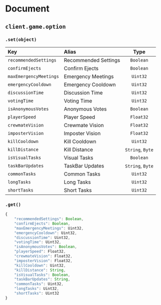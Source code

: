 # Document

## `client.game.option`
### `.set(object)`
|Key|Alias|Type|
|:--|:--|:-:|
|`recommendedSettings`|Recommended Settings|`Boolean`|
|`confirmEjects`|Confirm Ejects|`Boolean`|
|`maxEmergencyMeetings`|Emergency Meetings|`Uint32`|
|`emergencyCooldown`|Emergency Cooldown|`Uint32`|
|`discussionTime`|Discussion Time|`Uint32`|
|`votingTime`|Voting Time|`Uint32`|
|`isAnonymousVotes`|Anonymous Votes|`Boolean`|
|`playerSpeed`|Player Speed|`Float32`|
|`crewmateVision`|Crewmate Vision|`Float32`|
|`imposterVision`|Imposter Vision|`Float32`|
|`killCooldown`|Kill Cooldown|`Uint32`|
|`killDistance`|Kill Distance|`String`, `Byte`|
|`isVisualTasks`|Visual Tasks|`Boolean`|
|`taskBarUpdates`|TaskBar Updates|`String`, `Byte`|
|`commonTasks`|Common Tasks|`Uint32`|
|`longTasks`|Long Tasks|`Uint32`|
|`shortTasks`|Short Tasks|`Uint32`|

### `.get()`
```js
{
 	"recommendedSettings": Boolean,
	"confirmEjects": Boolean,
	"maxEmergencyMeetings": Uint32,
	"emergencyCooldown": Uint32,
	"discussionTime": Uint32,
	"votingTime": Uint32,
	"isAnonymousVotes": Boolean,
	"playerSpeed": Float32,
	"crewmateVision": Float32,
	"imposterVision": Float32,
	"killCooldown": Uint32,
	"killDistance": String,
	"isVisualTasks": Boolean,
	"taskBarUpdates": String,
	"commonTasks": Uint32,
	"longTasks": Uint32,
	"shortTasks": Uint32
}
```
